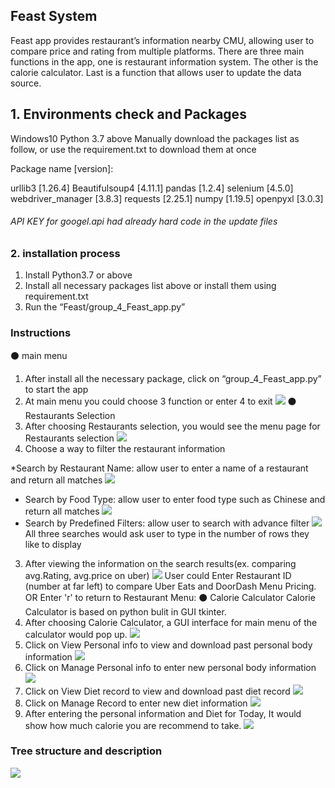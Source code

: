## Feast System
Feast app provides restaurant’s information nearby CMU, allowing user to compare price and rating from multiple platforms. There are three main functions in the app, one is restaurant information system. The other is the calorie calculator. Last is a function that allows user to update the data source.

## 1. Environments check and Packages
Windows10
Python 3.7 above
Manually download the packages list as follow, or use the requirement.txt to download them at once

Package name [version]:

urllib3 [1.26.4]
Beautifulsoup4 [4.11.1]
pandas [1.2.4]
selenium [4.5.0]
webdriver_manager [3.8.3]
requests [2.25.1]
numpy [1.19.5]
openpyxl [3.0.3]

###### API KEY for googel.api had already hard code in the update files
### 2. installation process
1. Install Python3.7 or above
2. Install all necessary packages list above or install them using requirement.txt
3. Run the “Feast/group_4_Feast_app.py”
### Instructions
⚫ main menu
1. After install all the necessary package, click on “group_4_Feast_app.py” to start the app
2. At main menu you could choose 3 function or enter 4 to exit
![](Images/main%20menu.jpg)
⚫ Restaurants Selection
1. After choosing Restaurants selection, you would see the menu page for Restaurants selection
![](Images/Restaurant.jpg)
2. Choose a way to filter the restaurant information

*Search by Restaurant Name: allow user to enter a name of a restaurant and return all matches
![](Images/SearchByName.jpg)
* Search by Food Type: allow user to enter food type such as Chinese and return all matches
![](Images/SearchByFoodType.jpg)
* Search by Predefined Filters: allow user to search with advance filter
![](Images/Predefined%20Filters.jpg)
All three searches would ask user to type in the number of rows they like to display
3. After viewing the information on the search results(ex. comparing avg.Rating, avg.price on uber)
![](Images/Return.jpg)
User could Enter Restaurant ID (number at far left) to compare Uber Eats and DoorDash Menu Pricing.
OR Enter 'r' to return to Restaurant Menu:
⚫ Calorie Calculator Calorie Calculator is based on python bulit in GUI tkinter.
1. After choosing Calorie Calculator, a GUI interface for main menu of the calculator would pop up.
![](Images/Calorie%20page1.jpg)
2. Click on View Personal info to view and download past personal body information
![](Images/Calorie%20page%202.jpg)
3. Click on Manage Personal info to enter new personal body information
![](Images/Calorie%20page%203.jpg)
4. Click on View Diet record to view and download past diet record
![](Images/Calorie%20page%204.jpg)
5. Click on Manage Record to enter new diet information
![](Images/Calorie%20page%205.jpg)
6. After entering the personal information and Diet for Today, It would show how much calorie you are recommend to take.
![](Images/Calorie%20page%206.jpg)
### Tree structure and description
![](Images/File%20Structure.jpg)
